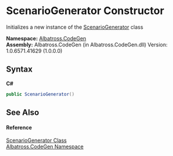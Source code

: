 # ScenarioGenerator Constructor 
 

Initializes a new instance of the <a href="T_Albatross_CodeGen_ScenarioGenerator.md">ScenarioGenerator</a> class

**Namespace:**&nbsp;<a href="N_Albatross_CodeGen.md">Albatross.CodeGen</a><br />**Assembly:**&nbsp;Albatross.CodeGen (in Albatross.CodeGen.dll) Version: 1.0.6571.41629 (1.0.0.0)

## Syntax

**C#**<br />
``` C#
public ScenarioGenerator()
```


## See Also


#### Reference
<a href="T_Albatross_CodeGen_ScenarioGenerator.md">ScenarioGenerator Class</a><br /><a href="N_Albatross_CodeGen.md">Albatross.CodeGen Namespace</a><br />